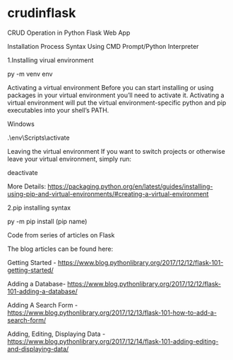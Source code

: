 # crudinflask
CRUD Operation in Python Flask Web App 

Installation Process Syntax Using CMD Prompt/Python Interpreter

1.Installing virual environment 

py -m venv env

Activating a virtual environment
Before you can start installing or using packages in your virtual environment you’ll need to activate it. Activating a virtual environment will put the virtual environment-specific python and pip executables into your shell’s PATH.

Windows

.\env\Scripts\activate

Leaving the virtual environment
If you want to switch projects or otherwise leave your virtual environment, simply run:

deactivate

More Details:
https://packaging.python.org/en/latest/guides/installing-using-pip-and-virtual-environments/#creating-a-virtual-environment

2.pip installing syntax

py -m pip install (pip name) 

Code from series of articles on Flask

The blog articles can be found here:

Getting Started - https://www.blog.pythonlibrary.org/2017/12/12/flask-101-getting-started/

Adding a Database- https://www.blog.pythonlibrary.org/2017/12/12/flask-101-adding-a-database/

Adding A Search Form - https://www.blog.pythonlibrary.org/2017/12/13/flask-101-how-to-add-a-search-form/

Adding, Editing, Displaying Data - https://www.blog.pythonlibrary.org/2017/12/14/flask-101-adding-editing-and-displaying-data/
